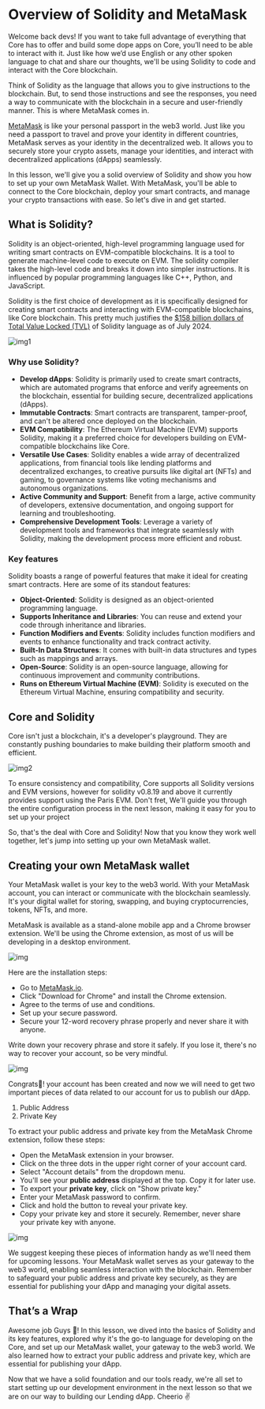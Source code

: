 # Overview of Solidity and MetaMask

Welcome back devs! If you want to take full advantage of everything that Core has to offer and build some dope apps on Core, you’ll need to be able to interact with it. Just like how we’d use English or any other spoken language to chat and share our thoughts, we'll be using Solidity to code and interact with the Core blockchain.

Think of Solidity as the language that allows you to give instructions to the blockchain. But, to send those instructions and see the responses, you need a way to communicate with the blockchain in a secure and user-friendly manner. This is where MetaMask comes in.

[MetaMask](https://metamask.io/) is like your personal passport in the web3 world. Just like you need a passport to travel and prove your identity in different countries, MetaMask serves as your identity in the decentralized web. It allows you to securely store your crypto assets, manage your identities, and interact with decentralized applications (dApps) seamlessly.

In this lesson, we'll give you a solid overview of Solidity and show you how to set up your own MetaMask Wallet. With MetaMask, you'll be able to connect to the Core blockchain, deploy your smart contracts, and manage your crypto transactions with ease. So let's dive in and get started.

## What is Solidity?

Solidity is an object-oriented, high-level programming language used for writing smart contracts on EVM-compatible blockchains. It is a tool to generate machine-level code to execute on EVM. The solidity compiler takes the high-level code and breaks it down into simpler instructions. It is influenced by popular programming languages like C++, Python, and JavaScript.

Solidity is the first choice of development as it is specifically designed for creating smart contracts and interacting with EVM-compatible blockchains, like Core blockchain. This pretty much justifies the [$158 billion dollars of Total Value Locked (TVL)](https://defillama.com/languages) of Solidity language as of July 2024.

![img1](https://lh7-us.googleusercontent.com/docsz/AD_4nXfO8w3bjDcTRZr1iZKEOQ1Ce-vGvwPiDRrQs5sH8H1kk-X02_2sU13TMTknSxJfrq7GLpBcMrRllhfLy5474DImc44IPaWqSwiGrSHSjja7P4n32jIoHboY3kbpskSg9z1l5Lt4f_j5EbMQQsN4UO111Us?key=_zOhLuY_gIL2THtHu9ZzcA)

### Why use Solidity?

- **Develop dApps**: Solidity is primarily used to create smart contracts, which are automated programs that enforce and verify agreements on the blockchain, essential for building secure, decentralized applications (dApps).
- **Immutable Contracts**: Smart contracts are transparent, tamper-proof, and can't be altered once deployed on the blockchain.
- **EVM Compatibility**: The Ethereum Virtual Machine (EVM) supports Solidity, making it a preferred choice for developers building on EVM-compatible blockchains like Core.
- **Versatile Use Cases**: Solidity enables a wide array of decentralized applications, from financial tools like lending platforms and decentralized exchanges, to creative pursuits like digital art (NFTs) and gaming, to governance systems like voting mechanisms and autonomous organizations.
- **Active Community and Support**: Benefit from a large, active community of developers, extensive documentation, and ongoing support for learning and troubleshooting.
- **Comprehensive Development Tools**: Leverage a variety of development tools and frameworks that integrate seamlessly with Solidity, making the development process more efficient and robust.

### Key features

Solidity boasts a range of powerful features that make it ideal for creating smart contracts. Here are some of its standout features:

- **Object-Oriented**: Solidity is designed as an object-oriented programming language.
- **Supports Inheritance and Libraries**: You can reuse and extend your code through inheritance and libraries.
- **Function Modifiers and Events**: Solidity includes function modifiers and events to enhance functionality and track contract activity.
- **Built-In Data Structures**: It comes with built-in data structures and types such as mappings and arrays.
- **Open-Source**: Solidity is an open-source language, allowing for continuous improvement and community contributions.
- **Runs on Ethereum Virtual Machine (EVM)**: Solidity is executed on the Ethereum Virtual Machine, ensuring compatibility and security.

## Core and Solidity

Core isn't just a blockchain, it's a developer's playground. They are constantly pushing boundaries to make building their platform smooth and efficient.

![img2](https://lh7-us.googleusercontent.com/docsz/AD_4nXcKFVk8wwL7Qf5etKZM__gaP3xwZsrlp7jO7wpCdAq11imKYCHQyy4hLPsRhQo1eROc--EvpNeAARJnwP2RCin5SxvUs55WlJHXWJe5pZDU8SBQ_byTdeg22XAopiRz1JBwLUnyY2bDBgndVxD0HD9MazRh?key=_zOhLuY_gIL2THtHu9ZzcA)

To ensure consistency and compatibility, Core supports all Solidity versions and EVM versions, however for solidity v0.8.19 and above it currently provides support using the Paris EVM. Don't fret, We'll guide you through the entire configuration process in the next lesson, making it easy for you to set up your project

So, that's the deal with Core and Solidity! Now that you know they work well together, let's jump into setting up your own MetaMask wallet.

## Creating your own MetaMask wallet

Your MetaMask wallet is your key to the web3 world. With your MetaMask account, you can interact or communicate with the blockchain seamlessly. It's your digital wallet for storing, swapping, and buying cryptocurrencies, tokens, NFTs, and more.

MetaMask is available as a stand-alone mobile app and a Chrome browser extension. We'll be using the Chrome extension, as most of us will be developing in a desktop environment.

![img](https://lh7-us.googleusercontent.com/docsz/AD_4nXdXZeJoNLg67PmBOPDJ5XNHq_AbakC_YNY1OCBKmf3xzKMDJ6uVSURy2YTqExeaPFdxXld33feOxOuJkqoIb1GkS83EZgtthIFGYhTH2_6OMInhozVUqhMbhmRX1f71I7ZqOOvmThXGoMxAn3QhOe40ttL3?key=_zOhLuY_gIL2THtHu9ZzcA)

Here are the installation steps:

- Go to [MetaMask.io](https://metamask.io/).
- Click "Download for Chrome" and install the Chrome extension.
- Agree to the terms of use and conditions.
- Set up your secure password.
- Secure your 12-word recovery phrase properly and never share it with anyone.

Write down your recovery phrase and store it safely. If you lose it, there's no way to recover your account, so be very mindful.

![img](https://lh7-us.googleusercontent.com/docsz/AD_4nXdq7pTtU6N0tIVijNJBtohtXspUvgF6idCwPcZSR7Mtq1yZ0Z64uDlfhe-GbZ2xi36ErD6Au-5vGPmCKl5NaoLF5Vb44cTnaDgX2g7V1Cz9ssEi6NZhz2vknHVjoEaf3bDc22VOcA-YkvqQ7BjHzH4EoHw?key=_zOhLuY_gIL2THtHu9ZzcA)

Congrats🎉! your account has been created and now we will need to get two important pieces of data related to our account for us to publish our dApp.

1. Public Address
2. Private Key

To extract your public address and private key from the MetaMask Chrome extension, follow these steps:

- Open the MetaMask extension in your browser.
- Click on the three dots in the upper right corner of your account card.
- Select "Account details" from the dropdown menu.
- You'll see your **public address** displayed at the top. Copy it for later use.
- To export your **private key**, click on "Show private key."
- Enter your MetaMask password to confirm.
- Click and hold the button to reveal your private key.
- Copy your private key and store it securely. Remember, never share your private key with anyone.

![img](https://lh7-us.googleusercontent.com/docsz/AD_4nXckWr5zyMBsp1Stvkb0nctr1X-O12DEfv4-mdXUHoZpr0NdSnPR5dpYqT80C1tJiHsAbHo1xrcxo5T13rKon8sM-KeyAVPA5NIQ-CYO4U6_f6vo5CbC-ic4pvqmxGHyNVarzVQjEZam3Jwn5Ur1xzu-fEZO?key=_zOhLuY_gIL2THtHu9ZzcA)

We suggest keeping these pieces of information handy as we'll need them for upcoming lessons. Your MetaMask wallet serves as your gateway to the web3 world, enabling seamless interaction with the blockchain. Remember to safeguard your public address and private key securely, as they are essential for publishing your dApp and managing your digital assets.

## That’s a Wrap

Awesome job Guys 💪! In this lesson, we dived into the basics of Solidity and its key features, explored why it's the go-to language for developing on the Core, and set up our MetaMask wallet, your gateway to the web3 world. We also learned how to extract your public address and private key, which are essential for publishing your dApp.

Now that we have a solid foundation and our tools ready, we're all set to start setting up our development environment in the next lesson so that we are on our way to building our Lending dApp. Cheerio ✌️